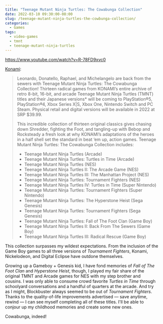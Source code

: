 ```yaml
---
title: "Teenage Mutant Ninja Turtles: The Cowabunga Collection"
date: 2022-03-10 09:30:00-08:00
slug: /teenage-mutant-ninja-turtles-the-cowbunga-collection/
categories:
  - Games
tags:
  - video-games
  - tmnt
  - teenage-mutant-ninja-turtles
---
```


<https://www.youtube.com/watch?v=R-78FD9xvc0>

[Konami](https://www.konami.com/games/tmntcollection/):

> Leonardo, Donatello, Raphael, and Michelangelo are back from the sewers with Teenage Mutant Ninja Turtles: The Cowabunga Collection! Thirteen radical games from KONAMI’s entire archive of retro 8-bit, 16-bit, and arcade Teenage Mutant Ninja Turtles (TMNT) titles and their Japanese versions\* will be coming to PlayStation®5, PlayStation®4, Xbox Series X|S, Xbox One, Nintendo Switch and PC Steam. Physical retail and digital versions will be available in 2022 at SRP $39.99.
>
> This incredible collection of thirteen original classics gives chasing down Shredder, fighting the Foot, and tangling-up with Bebop and Rocksteady a fresh look at why KONAMI’s adaptations of the heroes in a half shell set the standard in beat ‘em up, action games. Teenage Mutant Ninja Turtles: The Cowabunga Collection includes:
>
> - Teenage Mutant Ninja Turtles (Arcade)
> - Teenage Mutant Ninja Turtles: Turtles in Time (Arcade)
> - Teenage Mutant Ninja Turtles (NES)
> - Teenage Mutant Ninja Turtles II: The Arcade Game (NES)
> - Teenage Mutant Ninja Turtles III: The Manhattan Project (NES)
> - Teenage Mutant Ninja Turtles: Tournament Fighters (NES)
> - Teenage Mutant Ninja Turtles IV: Turtles in Time (Super Nintendo)
> - Teenage Mutant Ninja Turtles: Tournament Fighters (Super Nintendo)
> - Teenage Mutant Ninja Turtles: The Hyperstone Heist (Sega Genesis)
> - Teenage Mutant Ninja Turtles: Tournament Fighters (Sega Genesis)
> - Teenage Mutant Ninja Turtles: Fall of The Foot Clan (Game Boy)
> - Teenage Mutant Ninja Turtles II: Back From The Sewers (Game Boy)
> - Teenage Mutant Ninja Turtles III: Radical Rescue (Game Boy)

This collection surpasses my wildest expectations. From the inclusion of the Game Boy games to all three versions of _Tournament Fighters_, Konami, Nickelodeon, and Digital Eclipse have outdone themselves.

Growing up a Gameboy + Genesis kid, I have fond memories of _Fall of The Foot Clan_ and _Hyperstone Heist_, though, I played my fair share of the original TMNT and Arcade games for NES with my step brother and cousins. I was only able to consume crowd favorite _Turtles in Time_ through schoolyard conversations and a handful of quarters at the arcade. And try as I might, Blockbuster always seemed to be out of _Tournament Fighters_. Thanks to the quality-of-life improvements advertised — save anytime, rewind — I can see myself completing all of these titles. I'll be able to conjour up my childhood memories and create some new ones.

Cowabunga, indeed!
